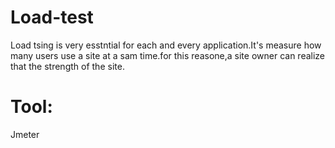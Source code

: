 # Load-test
Load tsing is very esstntial for each and every application.It's measure how many users use a site at a sam time.for this reasone,a site owner can realize that the strength of the site.

# Tool:
Jmeter
